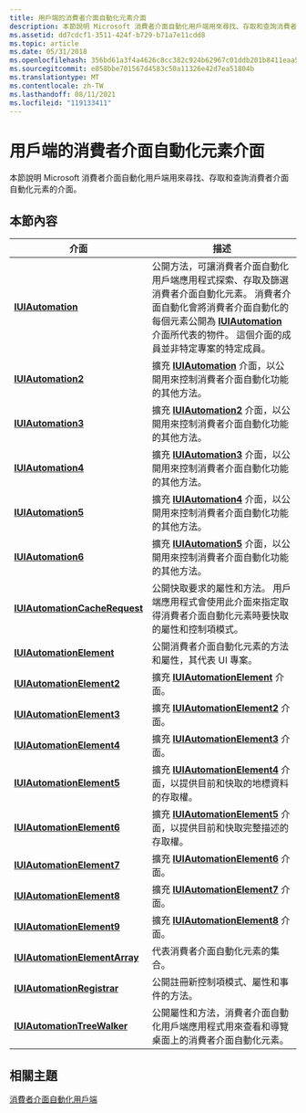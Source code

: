 ```yaml
---
title: 用戶端的消費者介面自動化元素介面
description: 本節說明 Microsoft 消費者介面自動化用戶端用來尋找、存取和查詢消費者介面自動化元素的介面。
ms.assetid: dd7cdcf1-3511-424f-b729-b71a7e11cdd8
ms.topic: article
ms.date: 05/31/2018
ms.openlocfilehash: 356bd61a3f4a4626c8cc382c924b62967c01ddb201b8411eaa5451c822ede38a
ms.sourcegitcommit: e858bbe701567d4583c50a11326e42d7ea51804b
ms.translationtype: MT
ms.contentlocale: zh-TW
ms.lasthandoff: 08/11/2021
ms.locfileid: "119133411"
---
```

# <a name="ui-automation-element-interfaces-for-clients"></a>用戶端的消費者介面自動化元素介面

本節說明 Microsoft 消費者介面自動化用戶端用來尋找、存取和查詢消費者介面自動化元素的介面。

## <a name="in-this-section"></a>本節內容



| 介面                                                                        | 描述                                                                                                                                                                                                                                                                                                                                                |
|----------------------------------------------------------------------------------|------------------------------------------------------------------------------------------------------------------------------------------------------------------------------------------------------------------------------------------------------------------------------------------------------------------------------------------------------------|
| [**IUIAutomation**](/windows/desktop/api/UIAutomationClient/nn-uiautomationclient-iuiautomation)<br/>                         | 公開方法，可讓消費者介面自動化用戶端應用程式探索、存取及篩選消費者介面自動化元素。 消費者介面自動化會將消費者介面自動化的每個元素公開為 [**IUIAutomation**](/windows/desktop/api/UIAutomationClient/nn-uiautomationclient-iuiautomation) 介面所代表的物件。 這個介面的成員並非特定專案的特定成員。<br/> |
| [**IUIAutomation2**](/windows/desktop/api/UIAutomationClient/nn-uiautomationclient-iuiautomation2)<br/>                       | 擴充 [**IUIAutomation**](/windows/desktop/api/UIAutomationClient/nn-uiautomationclient-iuiautomation) 介面，以公開用來控制消費者介面自動化功能的其他方法。<br/>                                                                                                                                                                                                   |
| [**IUIAutomation3**](/windows/desktop/api/UIAutomationClient/nn-uiautomationclient-iuiautomation3)<br/>                       | 擴充 [**IUIAutomation2**](/windows/desktop/api/UIAutomationClient/nn-uiautomationclient-iuiautomation2) 介面，以公開用來控制消費者介面自動化功能的其他方法。<br/>                                                                                                                                                                                                 |
| [**IUIAutomation4**](/windows/desktop/api/UIAutomationClient/nn-uiautomationclient-iuiautomation4)<br/>                       | 擴充 [**IUIAutomation3**](/windows/desktop/api/UIAutomationClient/nn-uiautomationclient-iuiautomation3) 介面，以公開用來控制消費者介面自動化功能的其他方法。<br/>                                                                                                                                                                                                 |
| [**IUIAutomation5**](/windows/desktop/api/UIAutomationClient/nn-uiautomationclient-iuiautomation5)<br/>                       | 擴充 [**IUIAutomation4**](/windows/desktop/api/UIAutomationClient/nn-uiautomationclient-iuiautomation4) 介面，以公開用來控制消費者介面自動化功能的其他方法。<br/>                                                                                                                                                                                                 |
| [**IUIAutomation6**](/windows/desktop/api/UIAutomationClient/nn-uiautomationclient-iuiautomation6)<br/>                       | 擴充 [**IUIAutomation5**](/windows/desktop/api/UIAutomationClient/nn-uiautomationclient-iuiautomation5) 介面，以公開用來控制消費者介面自動化功能的其他方法。<br/>                                                                                                                                                                                                 |
| [**IUIAutomationCacheRequest**](/windows/desktop/api/UIAutomationClient/nn-uiautomationclient-iuiautomationcacherequest)<br/> | 公開快取要求的屬性和方法。 用戶端應用程式會使用此介面來指定取得消費者介面自動化元素時要快取的屬性和控制項模式。<br/>                                                                                                                                                 |
| [**IUIAutomationElement**](/windows/desktop/api/UIAutomationClient/nn-uiautomationclient-iuiautomationelement)<br/>           | 公開消費者介面自動化元素的方法和屬性，其代表 UI 專案。 <br/>                                                                                                                                                                                                                                                        |
| [**IUIAutomationElement2**](/windows/desktop/api/UIAutomationClient/nn-uiautomationclient-iuiautomationelement2)<br/>         | 擴充 [**IUIAutomationElement**](/windows/desktop/api/UIAutomationClient/nn-uiautomationclient-iuiautomationelement) 介面。 <br/>                                                                                                                                                                                                                                                             |
| [**IUIAutomationElement3**](/windows/desktop/api/UIAutomationClient/nn-uiautomationclient-iuiautomationelement3)<br/>         | 擴充 [**IUIAutomationElement2**](/windows/desktop/api/UIAutomationClient/nn-uiautomationclient-iuiautomationelement2) 介面。 <br/>                                                                                                                                                                                                                                                           |
| [**IUIAutomationElement4**](/windows/desktop/api/UIAutomationClient/nn-uiautomationclient-iuiautomationelement4)<br/>         | 擴充 [**IUIAutomationElement3**](/windows/desktop/api/UIAutomationClient/nn-uiautomationclient-iuiautomationelement3) 介面。 <br/>                                                                                                                                                                                                                                                           |
| [**IUIAutomationElement5**](/windows/desktop/api/UIAutomationClient/nn-uiautomationclient-iuiautomationelement5)<br/>         | 擴充 [**IUIAutomationElement4**](/windows/desktop/api/UIAutomationClient/nn-uiautomationclient-iuiautomationelement4) 介面，以提供目前和快取的地標資料的存取權。<br/>                                                                                                                                                                                                      |
| [**IUIAutomationElement6**](/windows/desktop/api/UIAutomationClient/nn-uiautomationclient-iuiautomationelement6)<br/>         | 擴充 [**IUIAutomationElement5**](/windows/desktop/api/UIAutomationClient/nn-uiautomationclient-iuiautomationelement5) 介面，以提供目前和快取完整描述的存取權。<br/>                                                                                                                                                                                                  |
| [**IUIAutomationElement7**](/windows/desktop/api/UIAutomationClient/nn-uiautomationclient-iuiautomationelement7)<br/>         | 擴充 [**IUIAutomationElement6**](/windows/desktop/api/UIAutomationClient/nn-uiautomationclient-iuiautomationelement6) 介面。<br/>                                                                                                                                                                                                                                                            |
| [**IUIAutomationElement8**](/windows/desktop/api/UIAutomationClient/nn-uiautomationclient-iuiautomationelement8)<br/>         | 擴充 [**IUIAutomationElement7**](/windows/desktop/api/UIAutomationClient/nn-uiautomationclient-iuiautomationelement7) 介面。<br/>                                                                                                                                                                                                                                                            |
| [**IUIAutomationElement9**](/windows/desktop/api/UIAutomationClient/nn-uiautomationclient-iuiautomationelement9)<br/>         | 擴充 [**IUIAutomationElement8**](/windows/desktop/api/UIAutomationClient/nn-uiautomationclient-iuiautomationelement8) 介面。<br/>                                                                                                                                                                                                                                                            |
| [**IUIAutomationElementArray**](/windows/desktop/api/UIAutomationClient/nn-uiautomationclient-iuiautomationelementarray)<br/> | 代表消費者介面自動化元素的集合。<br/>                                                                                                                                                                                                                                                                                              |
| [**IUIAutomationRegistrar**](/windows/desktop/api/UIAutomationCore/nn-uiautomationcore-iuiautomationregistrar)<br/>       | 公開註冊新控制項模式、屬性和事件的方法。<br/>                                                                                                                                                                                                                                                                   |
| [**IUIAutomationTreeWalker**](/windows/desktop/api/UIAutomationClient/nn-uiautomationclient-iuiautomationtreewalker)<br/>     | 公開屬性和方法，消費者介面自動化用戶端應用程式用來查看和導覽桌面上的消費者介面自動化元素。 <br/>                                                                                                                                                                                                      |



 

## <a name="related-topics"></a>相關主題

<dl> <dt>

[消費者介面自動化用戶端](uiauto-entry-uiautoclientsforwin32apps.md)
</dt> </dl>

 

 






